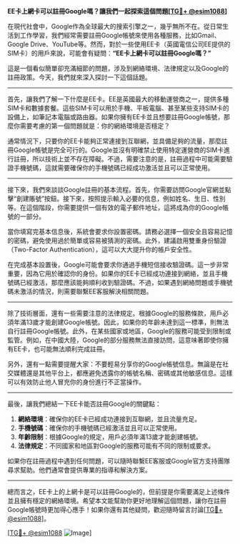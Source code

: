 **EE卡上網卡可以註冊Google嗎？讓我們一起探索這個問題[[TG💪+ @esim1088](https://t.me/s/esim1088)]**

在現代社會中，Google作為全球最大的搜索引擎之一，幾乎無所不在。從日常生活到工作學習，我們經常需要註冊Google帳號來使用各種服務，比如Gmail、Google Drive、YouTube等。然而，對於一些使用EE卡（英國電信公司EE提供的SIM卡）的用戶來說，可能會有疑問：**“EE卡上網卡可以註冊Google嗎？”** 

這是一個看似簡單卻充滿細節的問題，涉及到網絡環境、法律規定以及Google的註冊政策。今天，我們就來深入探討一下這個話題。

---

首先，讓我們了解一下什麼是EE卡。EE是英國最大的移動運營商之一，提供多種SIM卡和數據套餐。這些SIM卡可以用於手機、平板電腦、甚至某些支持SIM卡的設備上，如筆記本電腦或路由器。如果你擁有EE卡並且想要註冊Google帳號，那麼你需要考慮的第一個問題就是：你的網絡環境是否穩定？

通常情況下，只要你的EE卡能夠正常連接到互聯網，並具備足夠的流量，那麼註冊Google帳號是完全可行的。Google並沒有明確禁止使用特定運營商的SIM卡進行註冊，所以技術上並不存在障礙。不過，需要注意的是，註冊過程中可能需要驗證手機號碼，這就需要確保你的手機號碼已經成功激活並且可以正常使用。

---

接下來，我們來談談Google註冊的基本流程。首先，你需要訪問Google官網並點擊“創建賬號”按鈕。接下來，按照提示輸入必要的信息，例如姓名、生日、性別等。在這個階段，你需要提供一個有效的電子郵件地址，這將成為你的Google帳號的一部分。

當你填寫完基本信息後，系統會要求你設置密碼。請務必選擇一個安全且容易記憶的密碼，避免使用過於簡單或容易被猜測的密碼。此外，建議啟用雙重身份驗證（Two-Factor Authentication），這可以大大提升你的帳戶安全性。

在完成基本設置後，Google可能會要求你通過手機短信接收驗證碼。這一步非常重要，因為它用於確認你的身份。如果你的EE卡已經成功連接到網絡，並且手機號碼已經激活，那麼應該能夠順利收到驗證碼。不過，如果遇到網絡問題或手機號碼未激活的情況，則需要聯繫EE客服解決相關問題。

---

除了技術層面，還有一些需要注意的法律規定。根據Google的服務條款，用戶必須年滿13歲才能創建Google帳號。因此，如果你的年齡未達到這一標準，則無法自行註冊Google帳號。此外，在某些國家或地區，Google的服務可能受到限制或監管。例如，在中國大陸，Google的部分服務無法直接訪問，這意味著即使你擁有EE卡，也可能無法順利完成註冊。

另外，還有一點需要提醒大家：不要輕易分享你的Google帳號信息。無論是在社交媒體還是其他平台上，都應避免透露你的帳號名稱、密碼或其他敏感信息。這樣可以有效防止他人冒充你的身份進行不正當操作。

---

最後，讓我們總結一下EE卡能否註冊Google的關鍵點：

1. **網絡環境**：確保你的EE卡已經成功連接到互聯網，並且流量充足。
2. **手機號碼**：確保你的手機號碼已經激活並且可以正常使用。
3. **年齡限制**：根據Google的規定，用戶必須年滿13歲才能創建帳號。
4. **法律規定**：不同國家和地區對Google的服務可能有不同的限制或要求。

如果你在註冊過程中遇到任何問題，可以隨時聯繫EE客服或Google官方支持團隊尋求幫助。他們通常會提供專業的指導和解決方案。

---

總而言之，EE卡上的上網卡是可以註冊Google的，但前提是你需要滿足上述條件並且擁有穩定的網絡環境。希望本文能幫助你更好地理解這個問題，讓你在註冊Google帳號時更加得心應手！如果你還有其他疑問，歡迎隨時留言討論[[TG💪+ @esim1088](https://t.me/s/esim1088)]。

[[TG💪+ @esim1088](https://t.me/s/esim1088) ![Image](https://i.postimg.cc/4NQfJmqS/Snipaste-2025-05-13-00-14-12.png)]